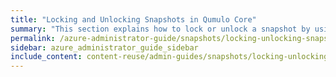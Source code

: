 ```yaml
---
title: "Locking and Unlocking Snapshots in Qumulo Core"
summary: "This section explains how to lock or unlock a snapshot by using a key located in the Qumulo file system key store and the <code>qq</code> CLI. In addition, it explains how to lock policy-created snapshots for local policies and for policies that are part of a replication target relationship."
permalink: /azure-administrator-guide/snapshots/locking-unlocking-snapshots.html
sidebar: azure_administrator_guide_sidebar
include_content: content-reuse/admin-guides/snapshots/locking-unlocking-snapshots.md
---
```


